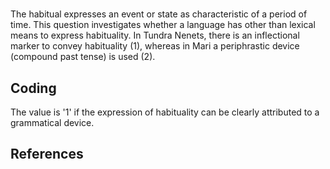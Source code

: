 # [](ParameterTable?__template__=property.md&property=Name#cldf:UT016)

The habitual expresses an event or state as characteristic of a period of time. This question investigates whether a 
language has other than lexical means to express habituality. In Tundra Nenets, there is an inflectional marker to 
convey habituality (1), whereas in Mari a periphrastic device (compound past tense) is used (2). 

[](ExampleTable?example_id=1&with_internal_ref_link#cldf:UT016-1)

[](ExampleTable?example_id=2&with_internal_ref_link#cldf:UT016-2)

## Coding

The value is '1' if the expression of habituality can be clearly attributed to a grammatical device.

## References

[](Source?cited_only#cldf:__all__)

